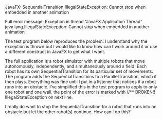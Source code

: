 JavaFX: SequentialTransition IllegalStateException: Cannot stop when embedded in another animation

Full error message: Exception in thread "JavaFX Application Thread" java.lang.IllegalStateException: Cannot stop when embedded in another animation

The test program below reproduces the problem. I understand why the exception is thrown but I would like to know how can I work around it
or use a different construct in JavaFX to get what I want.

The full application is a robot simulator with multiple robots that move autonomously, independently, and simultaneously around a field.
Each robot has its own SequentialTransition for its particular set of movements. The program adds the SequentialTransitions to
a ParallelTransition, which it then plays. Everything was fine until I put in a listener that notices if a robot
runs into an obstacle. I've simplified this in the test program to apply to only one robot and one wall. the point of
the error is marked with //** BROKEN!! IllegalStateException on next line.

I really do want to stop the SequentialTransition for a robot that runs into an obstacle but let the other robot(s) continue.
How can I do this?
